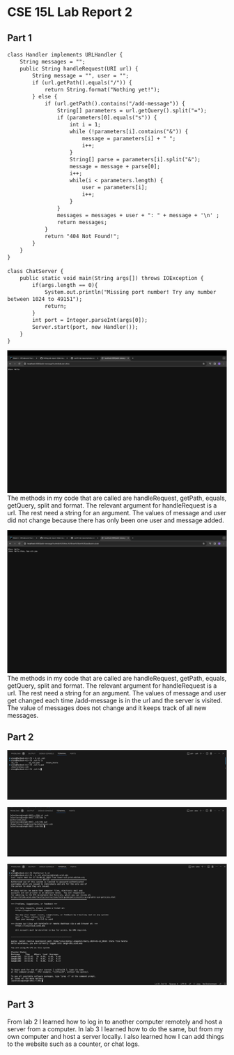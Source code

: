 # CSE 15L Lab Report 2
## Part 1
```
class Handler implements URLHandler {
    String messages = "";
    public String handleRequest(URI url) {
        String message = "", user = "";
        if (url.getPath().equals("/")) {
            return String.format("Nothing yet!");
        } else {
            if (url.getPath().contains("/add-message")) {
                String[] parameters = url.getQuery().split("=");
                if (parameters[0].equals("s")) {
                    int i = 1;
                    while (!parameters[i].contains("&")) {
                        message = parameters[i] + " ";
                        i++;
                    }
                    String[] parse = parameters[i].split("&");
                    message = message + parse[0];
                    i++;
                    while(i < parameters.length) {
                        user = parameters[i];
                        i++;
                    }
                }
                messages = messages + user + ": " + message + '\n' ;
                return messages;
            }
            return "404 Not Found!";
        }
    }
}

class ChatServer {
    public static void main(String args[]) throws IOException {
        if(args.length == 0){
            System.out.println("Missing port number! Try any number between 1024 to 49151");
            return;
        } 
        int port = Integer.parseInt(args[0]);
        Server.start(port, new Handler());
    }
}
```

![Image0](screenshot0.png)
The methods in my code that are called are handleRequest, getPath, equals, getQuery, split and format.
The relevant argument for handleRequest is a url. The rest need a string for an argument.
The values of message and user did not change because there has only been one user and message added. 

![Image1](screenshot1.png)
The methods in my code that are called are handleRequest, getPath, equals, getQuery, split and format.
The relevant argument for handleRequest is a url. The rest need a string for an argument.
The values of message and user get changed each time /add-message is in the url and the server is visited. 
The value of messages does not change and it keeps track of all new messages.

## Part 2
![Image2](screenshot2.png)

![Image3](screenshot3.png)

![Image4](screenshot4.png)

## Part 3
From lab 2 I learned how to log in to another computer remotely and host a server from a computer.
In lab 3 I learned how to do the same, but from my own computer and host a server locally. I also learned how I can add things to the website such
as a counter, or chat logs.

